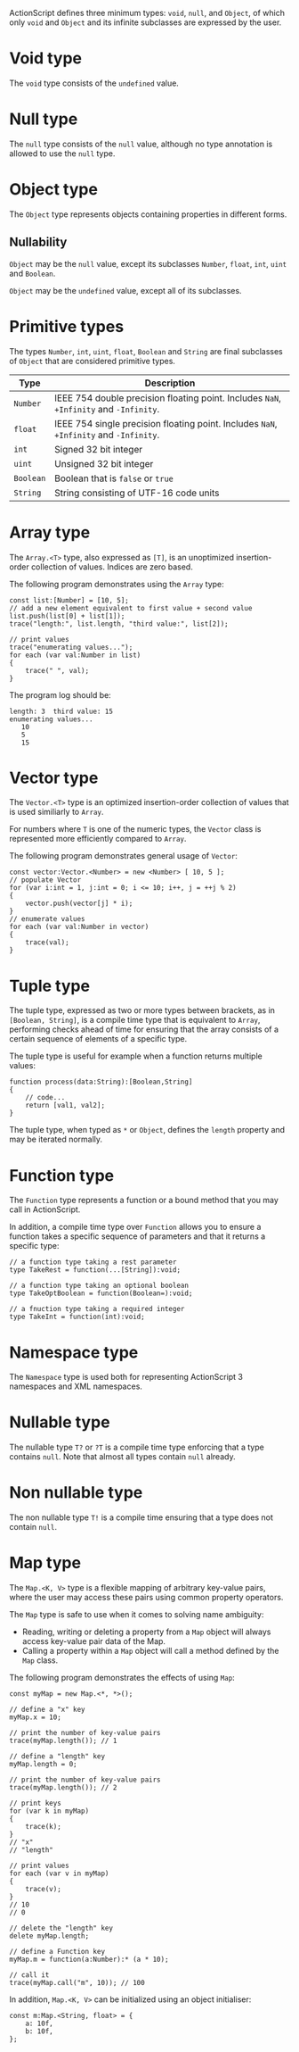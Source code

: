 ActionScript defines three minimum types: `void`, `null`, and `Object`, of which only `void` and `Object` and its infinite subclasses are expressed by the user.

# Void type

The `void` type consists of the `undefined` value.

# Null type

The `null` type consists of the `null` value, although no type annotation is allowed to use the `null` type.

# Object type

The `Object` type represents objects containing properties in different forms.

## Nullability

`Object` may be the `null` value, except its subclasses `Number`, `float`, `int`, `uint` and `Boolean`.

`Object` may be the `undefined` value, except all of its subclasses.

# Primitive types

The types `Number`, `int`, `uint`, `float`, `Boolean` and `String` are final subclasses of `Object` that are considered primitive types.

| Type           | Description |
| -------------- | ----------- |
| `Number`       | IEEE 754 double precision floating point. Includes `NaN`, `+Infinity` and `-Infinity`. |
| `float`        | IEEE 754 single precision floating point. Includes `NaN`, `+Infinity` and `-Infinity`. |
| `int`          | Signed 32 bit integer |
| `uint`         | Unsigned 32 bit integer |
| `Boolean`      | Boolean that is `false` or `true` |
| `String`       | String consisting of UTF-16 code units |

# Array type

The `Array.<T>` type, also expressed as `[T]`, is an unoptimized insertion-order collection of values. Indices are zero based.

The following program demonstrates using the `Array` type:

```as3
const list:[Number] = [10, 5];
// add a new element equivalent to first value + second value
list.push(list[0] + list[1]);
trace("length:", list.length, "third value:", list[2]);

// print values
trace("enumerating values...");
for each (var val:Number in list)
{
    trace(" ", val);
}
```

The program log should be:

```plain
length: 3  third value: 15
enumerating values...
   10
   5
   15
```

# Vector type

The `Vector.<T>` type is an optimized insertion-order collection of values that is used similiarly to `Array`.

For numbers where `T` is one of the numeric types, the `Vector` class is represented more efficiently compared to `Array`.

The following program demonstrates general usage of `Vector`:

```as3
const vector:Vector.<Number> = new <Number> [ 10, 5 ];
// populate Vector
for (var i:int = 1, j:int = 0; i <= 10; i++, j = ++j % 2)
{
    vector.push(vector[j] * i);
}
// enumerate values
for each (var val:Number in vector)
{
    trace(val);
}
```

# Tuple type

The tuple type, expressed as two or more types between brackets, as in `[Boolean, String]`, is a compile time type that is equivalent to `Array`, performing checks ahead of time for ensuring that the array consists of a certain sequence of elements of a specific type.

The tuple type is useful for example when a function returns multiple values:

```
function process(data:String):[Boolean,String]
{
    // code...
    return [val1, val2];
}
```

The tuple type, when typed as `*` or `Object`, defines the `length` property and may be iterated normally.

# Function type

The `Function` type represents a function or a bound method that you may call in ActionScript.

In addition, a compile time type over `Function` allows you to ensure a function takes a specific sequence of parameters and that it returns a specific type:

```as3
// a function type taking a rest parameter
type TakeRest = function(...[String]):void;

// a function type taking an optional boolean
type TakeOptBoolean = function(Boolean=):void;

// a fnuction type taking a required integer
type TakeInt = function(int):void;
```

# Namespace type

The `Namespace` type is used both for representing ActionScript 3 namespaces and XML namespaces.

# Nullable type

The nullable type `T?` or `?T` is a compile time type enforcing that a type contains `null`. Note that almost all types contain `null` already.

# Non nullable type

The non nullable type `T!` is a compile time ensuring that a type does not contain `null`.

# Map type

The `Map.<K, V>` type is a flexible mapping of arbitrary key-value pairs, where the user may access these pairs using common property operators.

The `Map` type is safe to use when it comes to solving name ambiguity:

- Reading, writing or deleting a property from a `Map` object will always access key-value pair data of the Map.
- Calling a property within a `Map` object will call a method defined by the `Map` class.

The following program demonstrates the effects of using `Map`:

```as3
const myMap = new Map.<*, *>();

// define a "x" key
myMap.x = 10;

// print the number of key-value pairs
trace(myMap.length()); // 1

// define a "length" key
myMap.length = 0;

// print the number of key-value pairs
trace(myMap.length()); // 2

// print keys
for (var k in myMap)
{
    trace(k);
}
// "x"
// "length"

// print values
for each (var v in myMap)
{
    trace(v);
}
// 10
// 0

// delete the "length" key
delete myMap.length;

// define a Function key
myMap.m = function(a:Number):* (a * 10);

// call it
trace(myMap.call("m", 10)); // 100
```

In addition, `Map.<K, V>` can be initialized using an object initialiser:

```as3
const m:Map.<String, float> = {
    a: 10f,
    b: 10f,
};
```